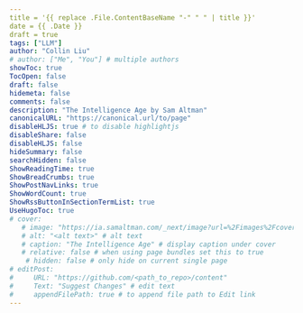 ```yaml
---
title = '{{ replace .File.ContentBaseName "-" " " | title }}'
date = {{ .Date }}
draft = true
tags: ["LLM"]
author: "Collin Liu"
# author: ["Me", "You"] # multiple authors
showToc: true
TocOpen: false
draft: false
hidemeta: false
comments: false
description: "The Intelligence Age by Sam Altman"
canonicalURL: "https://canonical.url/to/page"
disableHLJS: true # to disable highlightjs
disableShare: false
disableHLJS: false
hideSummary: false
searchHidden: false 
ShowReadingTime: true
ShowBreadCrumbs: true
ShowPostNavLinks: true
ShowWordCount: true
ShowRssButtonInSectionTermList: true
UseHugoToc: true
# cover:
   # image: "https://ia.samaltman.com/_next/image?url=%2Fimages%2Fcover.png&w=3840&q=75" # image path/url
   # alt: "<alt text>" # alt text
   # caption: "The Intelligence Age" # display caption under cover
   # relative: false # when using page bundles set this to true
    # hidden: false # only hide on current single page
# editPost:
#     URL: "https://github.com/<path_to_repo>/content"
#     Text: "Suggest Changes" # edit text
#     appendFilePath: true # to append file path to Edit link
---
```

